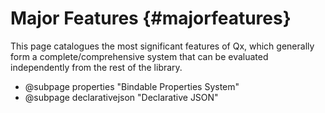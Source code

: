 Major Features {#majorfeatures}
===============================

This page catalogues the most significant features of Qx, which generally form a complete/comprehensive system that can be evaluated independently from the rest of the library. 

- @subpage properties "Bindable Properties System"
- @subpage declarativejson "Declarative JSON"
